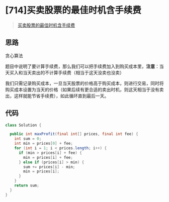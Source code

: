 # [714]买卖股票的最佳时机含手续费

> [买卖股票的最佳时机含手续费](https://leetcode-cn.com/problems/best-time-to-buy-and-sell-stock-with-transaction-fee)

## 思路

贪心算法

题目中说明了要计算手续费，那么我们可以把手续费加入到购买成本里，**注意**：当天买入和当天卖出的不计算手续费（相当于这天没卖也没卖）

我们只需记录购买成本，一旦当天股票的价格高于购买成本，则进行交易，同时将购买成本设置为当天的价格（如果后续有更合适的卖出时机，则这天相当于没有卖出，这样就能节省手续费），如此循环直到最后一天。

## 代码

```java
class Solution {

  public int maxProfit(final int[] prices, final int fee) {
    int sum = 0;
    int min = prices[0] + fee;
    for (int i = 1; i < prices.length; i++) {
      if (min > prices[i] + fee) {
        min = prices[i] + fee;
      } else if (prices[i] > min) {
        sum += prices[i] - min;
        min = prices[i];
      }
    }
    return sum;
  }
}

```
